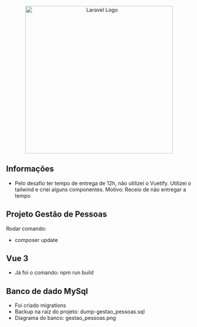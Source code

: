 <p align="center"><a href="https://laravel.com" target="_blank"><img src="https://raw.githubusercontent.com/laravel/art/master/logo-lockup/5%20SVG/2%20CMYK/1%20Full%20Color/laravel-logolockup-cmyk-red.svg" width="400" alt="Laravel Logo"></a></p>

## Informações
- Pelo desafio ter tempo de entrega de 12h, não utilizei o Vuetify. Utilizei o tailwind e criei alguns componentes. Motivo: Receio de não entregar a tempo

## Projeto Gestão de Pessoas

Rodar comando:
- composer update

## Vue 3
- Já foi o comando: npm run build

## Banco de dado MySql
- Foi criado migrations
- Backup na raiz do projeto: dump-gestao_pessoas.sql
- Diagrama do banco: gestao_pessoas.png
